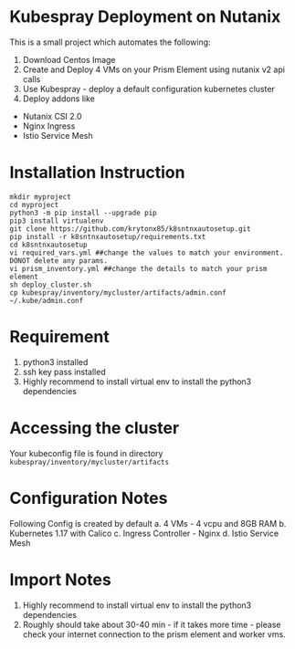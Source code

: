 # Kubespray Deployment on Nutanix

This is a small project which automates the following:
1. Download Centos Image
2. Create and Deploy 4 VMs on your Prism Element using nutanix v2 api calls 
3. Use Kubespray - deploy a default configuration kubernetes cluster
4. Deploy addons like 
  - Nutanix CSI 2.0 
  - Nginx Ingress
  - Istio Service Mesh


# Installation Instruction
```
mkdir myproject
cd myproject
python3 -m pip install --upgrade pip
pip3 install virtualenv
git clone https://github.com/krytonx85/k8sntnxautosetup.git
pip install -r k8sntnxautosetup/requirements.txt
cd k8sntnxautosetup
vi required_vars.yml ##change the values to match your environment. DONOT delete any params.
vi prism_inventory.yml ##change the details to match your prism element
sh deploy_cluster.sh 
cp kubespray/inventory/mycluster/artifacts/admin.conf ~/.kube/admin.conf
```

# Requirement
1. python3 installed
2. ssh key pass installed
3. Highly recommend to install virtual env to install the python3 dependencies


# Accessing the cluster
Your kubeconfig file is found in directory `kubespray/inventory/mycluster/artifacts`
# Configuration Notes
Following Config is created by default
   a. 4 VMs - 4 vcpu and 8GB RAM
   b. Kubernetes 1.17 with Calico
   c. Ingress Controller - Nginx
   d. Istio Service Mesh
   
 
# Import Notes
1. Highly recommend to install virtual env to install the python3 dependencies
2. Roughly should take about 30-40 min - if it takes more time - please check your internet connection to the prism element and worker vms.



